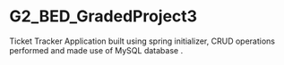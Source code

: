 # G2_BED_GradedProject3
Ticket Tracker Application built using spring initializer, CRUD operations performed and made use of MySQL database . 
